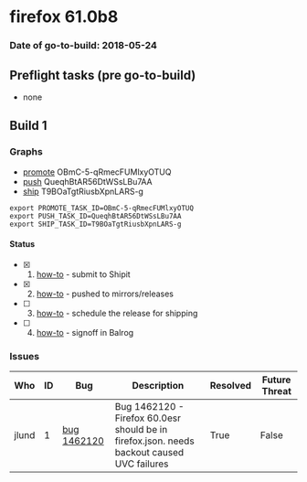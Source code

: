 # firefox 61.0b8

### Date of go-to-build: 2018-05-24

## Preflight tasks (pre go-to-build)
- none

## Build 1  

### Graphs
* [promote](https://tools.taskcluster.net/push-inspector/#/OBmC-5-qRmecFUMlxyOTUQ) OBmC-5-qRmecFUMlxyOTUQ
* [push](https://tools.taskcluster.net/push-inspector/#/QueqhBtAR56DtWSsLBu7AA) QueqhBtAR56DtWSsLBu7AA
* [ship](https://tools.taskcluster.net/push-inspector/#/T9BOaTgtRiusbXpnLARS-g) T9BOaTgtRiusbXpnLARS-g
```
export PROMOTE_TASK_ID=OBmC-5-qRmecFUMlxyOTUQ
export PUSH_TASK_ID=QueqhBtAR56DtWSsLBu7AA
export SHIP_TASK_ID=T9BOaTgtRiusbXpnLARS-g
```


#### Status
- [x] 1.  [how-to](https://wiki.mozilla.org/Release:Release_Automation_on_Mercurial:Starting_a_Release#Submit_to_Ship_It)  - submit to Shipit
- [x] 2.  [how-to](https://github.com/mozilla-releng/releasewarrior-2.0/blob/master/docs/release-promotion/desktop/howto.md#push-artifacts-to-releases-directory)  - pushed to mirrors/releases
- [ ] 3.  [how-to](https://github.com/mozilla-releng/releasewarrior-2.0/blob/master/docs/release-promotion/desktop/howto.md#ship-the-release)  - schedule the release for shipping
- [ ] 4.  [how-to](https://github.com/mozilla-releng/releasewarrior-2.0/blob/master/docs/release-promotion/desktop/howto.md#obtain-sign-offs-for-changes)  - signoff in Balrog

### Issues
| Who                 | ID               | Bug                                                                 | Description                | Resolved                | Future Threat                |
| ------------------- | ---------------- | ------------------------------------------------------------------- | -------------------------- | ----------------------- | ---------------------------- |
| jlund  | 1 | [bug 1462120](https://bugzil.la/1462120)        | Bug 1462120 - Firefox 60.0esr should be in firefox.json. needs backout caused UVC failures | True | False |

